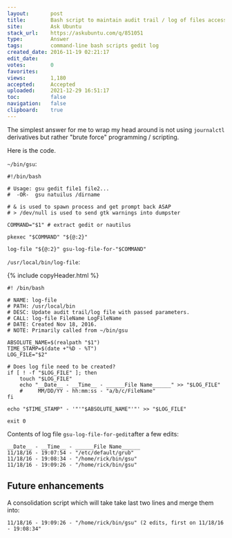 ```yaml
---
layout:       post
title:        Bash script to maintain audit trail ∕ log of files accessed
site:         Ask Ubuntu
stack_url:    https://askubuntu.com/q/851051
type:         Answer
tags:         command-line bash scripts gedit log
created_date: 2016-11-19 02:21:17
edit_date:    
votes:        0
favorites:    
views:        1,180
accepted:     Accepted
uploaded:     2021-12-29 16:51:17
toc:          false
navigation:   false
clipboard:    true
---
```


The simplest answer for me to wrap my head around is not using `journalctl` derivatives but rather "brute force" programming / scripting.

Here is the code.

`~/bin/gsu`:

``` 
#!/bin/bash

# Usage: gsu gedit file1 file2...
#  -OR-  gsu natuilus /dirname

# & is used to spawn process and get prompt back ASAP
# > /dev/null is used to send gtk warnings into dumpster

COMMAND="$1" # extract gedit or nautilus

pkexec "$COMMAND" "${@:2}"

log-file "${@:2}" gsu-log-file-for-"$COMMAND"

```

`/usr/local/bin/log-file`:

{% include copyHeader.html %}
``` 
#! /bin/bash

# NAME: log-file
# PATH: /usr/local/bin
# DESC: Update audit trail/log file with passed parameters.
# CALL: log-file FileName LogFileName
# DATE: Created Nov 18, 2016.
# NOTE: Primarily called from ~/bin/gsu

ABSOLUTE_NAME=$(realpath "$1")
TIME_STAMP=$(date +"%D - %T")
LOG_FILE="$2"

# Does log file need to be created?
if [ ! -f "$LOG_FILE" ]; then
    touch "$LOG_FILE"
    echo "__Date__ - __Time__ - ______File Name______" >> "$LOG_FILE"
    #     MM/DD/YY - hh:mm:ss - "a/b/c/FileName"
fi

echo "$TIME_STAMP" - '"'"$ABSOLUTE_NAME"'"' >> "$LOG_FILE"

exit 0

```

Contents of log file `gsu-log-file-for-gedit`after a few edits:

``` 
__Date__ - __Time__ - ______File Name______
11/18/16 - 19:07:54 - "/etc/default/grub"
11/18/16 - 19:08:34 - "/home/rick/bin/gsu"
11/18/16 - 19:09:26 - "/home/rick/bin/gsu"

```

## Future enhancements

A consolidation script which will take take last two lines and merge them into:

``` 
11/18/16 - 19:09:26 - "/home/rick/bin/gsu" (2 edits, first on 11/18/16 - 19:08:34"

```

